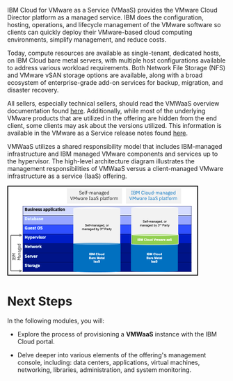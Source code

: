 IBM Cloud for VMware as a Service (VMaaS) provides the VMware Cloud Director platform as a managed service. IBM does the configuration, hosting, operations, and lifecycle management of the VMware software so clients can quickly deploy their VMware-based cloud computing environments, simplify management, and reduce costs.

Today, compute resources are available as single-tenant, dedicated hosts, on IBM Cloud bare metal servers, with multiple host configurations available to address various workload requirements. Both Network File Storage (NFS) and VMware vSAN storage options are available, along with a broad ecosystem of enterprise-grade add-on services for backup, migration, and disaster recovery.

All sellers, especially technical sellers, should read the VMWaaS overview documentation found <a href="https://cloud.ibm.com/docs/vmwaresolutions?topic=vmwaresolutions-vmware-aas-overview" target="_blank">here</a>. Additionally, while most of the underlying VMware products that are utilized in the offering are hidden from the end client, some clients may ask about the versions utilized. This information is available in the VMware as a Service release notes found <a href="https://cloud.ibm.com/docs/vmwaresolutions?topic=vmwaresolutions-vmware-service-relnotes" target="_blank">here</a>.

VMWaaS utilizes a shared responsibility model that includes IBM-managed infrastructure and IBM managed VMware components and services up to the hypervisor. The high-level architecture diagram illustrates the management responsibilities of VMWaaS versus a client-managed VMware infrastructure as a service (IaaS) offering. 

![](_attachments/VMWaaShighlevelArch.png)

#
# Next Steps

In the following modules, you will:

- Explore the process of provisioning a **VMWaaS** instance with the IBM Cloud portal.

- Delve deeper into various elements of the offering's management console, including: data centers, applications, virtual machines, networking, libraries, administration, and system monitoring.